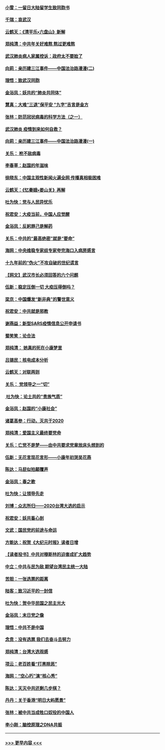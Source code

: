 #### [小雪：一留日大陆留学生致同胞书](../pages/nsc993/n11834624.md?t=02010355) 
#### [千瑞：哀武汉](../pages/nsc993/n11833647.md?t=02010355) 
#### [云鹤天：《清平乐▪六盘山》新解](../pages/nsc993/n11833611.md?t=02010355) 
#### [郑纯清：中共年关好难熬 熬过更难熬](../pages/nsc993/n11833489.md?t=02010355) 
#### [武汉肺炎病人家属控诉：政府太不要脸了](../pages/nsc993/n11833205.md?t=02010355) 
#### [向莉：亲历建三江事件——中国法治路漫漫(二)](../pages/nsc993/n11829102.md?t=02010355) 
#### [理悟：致武汉同胞](../pages/nsc993/n11831522.md?t=02010355) 
#### [金浴凤：妖共的“肺炎共同体”](../pages/nsc993/n11829448.md?t=02010355) 
#### [慧真：大难“三退”保平安 “九字”吉言是金方](../pages/nsc993/n11829501.md?t=02010355) 
#### [张林：防范冠状病毒的科学方法（之一）](../pages/nsc993/n11828618.md?t=02010355) 
#### [武汉肺炎 疫情到来如何自救？](../pages/nsc993/n11827632.md?t=02010355) 
#### [向莉：亲历建三江事件——中国法治路漫漫(一)](../pages/nsc993/n11827190.md?t=02010355) 
#### [关乐： 枪不敌病毒](../pages/nsc993/n11826746.md?t=02010355) 
#### [李春草：赵国的年滋味](../pages/nsc993/n11826321.md?t=02010355) 
#### [徐晓东：中国主观性新闻火遍全网 传播真相极困难](../pages/nsc993/n11826508.md?t=02010355) 
#### [云鹤天：《忆秦娥▪娄山关》再解](../pages/nsc993/n11824682.md?t=02010355) 
#### [吐为快：党与人民异忧乐](../pages/nsc993/n11824660.md?t=02010355) 
#### [祝君安：大疫当前，中国人应觉醒](../pages/nsc993/n11821946.md?t=02010355) 
#### [金浴凤：反躬罪己是解药](../pages/nsc993/n11820280.md?t=02010355) 
#### [关乐：中共的“最高绝密”就是“要命”](../pages/nsc993/n11816946.md?t=02010355) 
#### [海网：中央维稳专家组专家夸完海口入病房感言](../pages/nsc993/n11815138.md?t=02010355) 
#### [十九年前的“伪火”不攻自破的世纪谎言](../pages/nsc993/n11813238.md?t=02010355) 
#### [【网文】武汉市长必须回答的六个问题](../pages/nsc993/n11813848.md?t=02010355) 
#### [伍新：稳定压倒一切 大疫压得倒吗？](../pages/nsc993/n11812634.md?t=02010355) 
#### [梁京：中国爆发“新非典”的警世意义](../pages/nsc993/n11812554.md?t=02010355) 
#### [祝君安：中共就是邪教](../pages/nsc993/n11812431.md?t=02010355) 
#### [谢燕益：新型SARS疫情信息公开申请书](../pages/nsc993/n11808840.md?t=02010355) 
#### [蜀笑笑：论合法](../pages/nsc993/n11808064.md?t=02010355) 
#### [郑纯清： 她真的死在小康梦里](../pages/nsc993/n11806623.md?t=02010355) 
#### [吕锡民：核电成本分析](../pages/nsc993/n11806284.md?t=02010355) 
#### [云鹤天：对联两则](../pages/nsc993/n11805957.md?t=02010355) 
#### [关乐： 党领导之一“切”](../pages/nsc993/n11804505.md?t=02010355) 
#### [ 吐为快：论土共的“贵族气质”](../pages/nsc993/n11804490.md?t=02010355) 
#### [金浴凤：赵国的“小康社会”](../pages/nsc993/n11804452.md?t=02010355) 
#### [诸葛高参：行动，灭共于2020](../pages/nsc993/n11804120.md?t=02010355) 
#### [郑纯清：爱国主义最终要党命](../pages/nsc993/n11802197.md?t=02010355) 
#### [关乐：亡党不是梦——由中共要求党章放床头想到的](../pages/nsc993/n11802156.md?t=02010355) 
#### [伍新：无花言现花言形——小康年初哭吴花燕](../pages/nsc993/n11800044.md?t=02010355) 
#### [陈达：马屁似拍颠覆声](../pages/nsc993/n11800010.md?t=02010355) 
#### [金浴凤：春之歌](../pages/nsc993/n11797687.md?t=02010355) 
#### [吐为快：让领导先走](../pages/nsc993/n11797512.md?t=02010355) 
#### [刘博：众志所归——2020台湾大选的启示](../pages/nsc993/n11796878.md?t=02010355) 
#### [祝君安：妖共畜心剖](../pages/nsc993/n11794273.md?t=02010355) 
#### [文武：国民党的前途与命运](../pages/nsc993/n11794198.md?t=02010355) 
#### [方能达：祝贺《大纪元时报》读者日增](../pages/nsc993/n11793807.md?t=02010355) 
#### [【读者投书】中共对穆斯林的迫害成扩大趋势](../pages/nsc993/n11791371.md?t=02010355) 
#### [中立：中共与民为敌 期望台湾民主统一大陆](../pages/nsc993/n11790392.md?t=02010355) 
#### [苦胆：一张选票的距离](../pages/nsc993/n11788914.md?t=02010355) 
#### [陆客：致习近平的一封信](../pages/nsc993/n11788867.md?t=02010355) 
#### [吐为快：贺中华民国之民主光大](../pages/nsc993/n11788618.md?t=02010355) 
#### [金浴凤：末日党之像](../pages/nsc993/n11787475.md?t=02010355) 
#### [理悟：中共不是中国](../pages/nsc993/n11787463.md?t=02010355) 
#### [念贲：没有选票  我们去奋斗去努力](../pages/nsc993/n11787398.md?t=02010355) 
#### [郑纯清：台湾大选观感](../pages/nsc993/n11786210.md?t=02010355) 
#### [项云：老百姓看“打黑除恶”](../pages/nsc993/n11785398.md?t=02010355) 
#### [海网：“空心朽”演“核心秀”](../pages/nsc993/n11783874.md?t=02010355) 
#### [陈达：天灭中共还剩几步棋？](../pages/nsc993/n11783719.md?t=02010355) 
#### [丹丹：关于香港“明日大屿愿景”](../pages/nsc993/n11783273.md?t=02010355) 
#### [张林：被中共当成牲口奴役的中国人](../pages/nsc993/n11782397.md?t=02010355) 
#### [李小刚：脑控原理之DNA共振](../pages/nsc993/n11780962.md?t=02010355) 

----
#### [ >>> 更早内容 <<< ](../indexes/nsc993-earlier.md)

